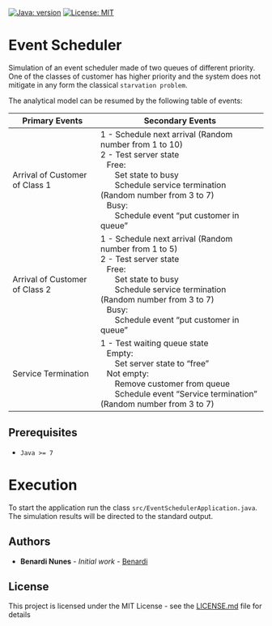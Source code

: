 [![Java: version](https://img.shields.io/badge/JAVA-%3E%3D%207-blue.svg)](https://www.oracle.com/technetwork/java/javase/overview/java8-2100321.html)
[![License: MIT](https://img.shields.io/badge/License-MIT-yellow.svg)](https://opensource.org/licenses/MIT)

# Event Scheduler
Simulation of an event scheduler made of two queues of different priority. One of the classes of customer has higher priority and the system does not mitigate in any form the classical `starvation problem`. 

The analytical model can be resumed by the following table of events:

| Primary Events | Secondary Events |
|--------------------------------|-------------------------------------------------------------------------------------------------------------------------------------------------------------------------------------------------------------------------------|
| Arrival of Customer of Class 1 |  1 - Schedule next arrival (Random number from 1 to 10) <br> 2 - Test server state   <br>&ensp; Free:<br>&ensp;&ensp;&ensp; Set state to busy<br>&ensp;&ensp;&ensp; Schedule service termination (Random number from 3 to 7)   <br>&ensp; Busy:<br>&ensp;&ensp;&ensp; Schedule event “put customer in queue” |
| Arrival of Customer of Class 2 | 1 - Schedule next arrival (Random number from 1 to 5) <br>  2 - Test server state <br>&ensp; Free:<br>&ensp;&ensp;&ensp; Set state to busy <br>&ensp;&ensp;&ensp; Schedule service termination (Random number from 3 to 7) <br>&ensp; Busy:<br>&ensp;&ensp;&ensp; Schedule event “put customer in queue” |
| Service Termination | 1 - Test waiting queue state <br>&ensp; Empty:<br>&ensp;&ensp;&ensp; Set server state to “free” <br>&ensp; Not empty:<br>&ensp;&ensp;&ensp; Remove customer from queue<br>&ensp;&ensp;&ensp; Schedule event “Service termination” (Random number from 3 to 7) |

## Prerequisites

* `Java >= 7`

# Execution

To start the application run the class `src/EventSchedulerApplication.java`. The simulation results will be directed to the standard output.

## Authors

* **Benardi Nunes** - *Initial work* - [Benardi](https://github.com/Benardi)

## License

This project is licensed under the MIT License - see the [LICENSE.md](LICENSE.md) file for details